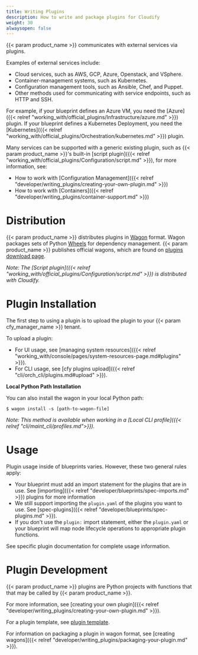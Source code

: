 ```yaml
---
title: Writing Plugins
description: How to write and package plugins for Cloudify
weight: 30
alwaysopen: false
---
```


{{< param product_name >}} communicates with external services via plugins.

Examples of external services include:

- Cloud services, such as AWS, GCP, Azure, Openstack, and VSphere.
- Container-management systems, such as Kubernetes.
- Configuration management tools, such as Ansible, Chef, and Puppet.
- Other methods used for communicating with service endpoints, such as HTTP and SSH.

For example, if your blueprint defines an Azure VM, you need the [Azure]({{< relref "working_with/official_plugins/Infrastructure/azure.md" >}}) plugin. If your blueprint defines a Kubernetes Deployment, you need the [Kubernetes]({{< relref "working_with/official_plugins/Orchestration/kubernetes.md" >}}) plugin.

Many services can be supported with a generic existing plugin, such as {{< param product_name >}}'s built-in [script plugin]({{< relref "working_with/official_plugins/Configuration/script.md" >}}), for more information, see:

- How to work with [Configuration Management]({{< relref "developer/writing_plugins/creating-your-own-plugin.md" >}})
- How to work with [Containers]({{< relref "developer/writing_plugins/container-support.md" >}})


# Distribution

{{< param product_name >}} distributes plugins in [Wagon](https://github.com/cloudify-cosmo/wagon/blob/master/README.md) format. Wagon packages sets of Python [Wheels](https://packaging.python.org/tutorials/distributing-packages/#wheels) for dependency management. {{< param product_name >}} publishes official wagons, which are found on [plugins download page](http://cloudify.co/plugins).

_Note: The [Script plugin]({{< relref "working_with/official_plugins/Configuration/script.md" >}}) is distributed with Cloudify._


# Plugin Installation

The first step to using a plugin is to upload the plugin to your {{< param cfy_manager_name >}} tenant.

To upload a plugin:

- For UI usage, see [managing system resources]({{< relref "working_with/console/pages/system-resources-page.md#plugins" >}}).
- For CLI usage, see [cfy plugins upload]({{< relref "cli/orch_cli/plugins.md#upload" >}}).


**Local Python Path Installation**

You can also install the wagon in your local Python path:

```
$ wagon install -s [path-to-wagon-file]
```

_Note: This method is available when working in a [Local CLI profile]({{< relref "cli/maint_cli/profiles.md">}})._


# Usage

Plugin usage inside of blueprints varies. However, these two general rules apply:

- Your blueprint must add an import statement for the plugins that are in use. See [importing]({{< relref "developer/blueprints/spec-imports.md" >}}) plugins for more information
- We still support importing the `plugin.yaml` of the plugins you want to use. See [spec-plugins]({{< relref "developer/blueprints/spec-plugins.md" >}}).
- If you don't use the `plugin:` import statement, either the `plugin.yaml` or your blueprint will map node lifecycle operations to appropriate plugin functions.

See specific plugin documentation for complete usage information.


# Plugin Development

{{< param product_name >}} plugins are Python projects with functions that that may be called by {{< param product_name >}}.

For more information, see [creating your own plugin]({{< relref "developer/writing_plugins/creating-your-own-plugin.md" >}}).

For a plugin template, see [plugin template](https://github.com/cloudify-cosmo/cloudify-plugin-template).

For information on packaging a plugin in wagon format, see [creating wagons]({{< relref "developer/writing_plugins/packaging-your-plugin.md" >}}).
